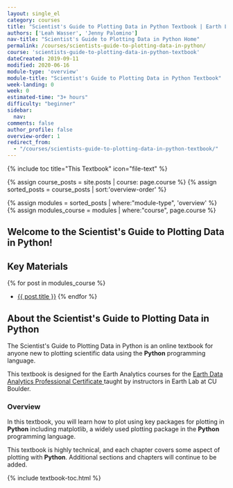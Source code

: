 ```yaml
---
layout: single_el
category: courses
title: "Scientist's Guide to Plotting Data in Python Textbook | Earth Lab CU Boulder"
authors: ['Leah Wasser', 'Jenny Palomino']
nav-title: "Scientist's Guide to Plotting Data in Python Home"
permalink: /courses/scientists-guide-to-plotting-data-in-python/
course: 'scientists-guide-to-plotting-data-in-python-textbook'
dateCreated: 2019-09-11
modified: 2020-06-16
module-type: 'overview'
module-title: "Scientist's Guide to Plotting Data in Python Textbook"
week-landing: 0
week: 0
estimated-time: "3+ hours"
difficulty: "beginner"
sidebar:
  nav:
comments: false
author_profile: false
overview-order: 1
redirect_from:
  - "/courses/scientists-guide-to-plotting-data-in-python-textbook/" 
---
```

{% include toc title="This Textbook" icon="file-text" %}

{% assign course_posts = site.posts | course: page.course %}
{% assign sorted_posts = course_posts | sort:'overview-order' %}

{% assign modules = sorted_posts | where:"module-type", 'overview' %}
{% assign modules_course = modules | where:"course", page.course %}

<div class="notice--info" markdown="1">

## <i class="fa fa-ship" aria-hidden="true"></i> Welcome to the Scientist's Guide to Plotting Data in Python!

## Key Materials

{% for post in modules_course %}
 * <a href="{{ site.url }}{{ post.permalink }}">{{ post.title }}</a>
{% endfor %}

</div>
<!-- an overview module specifies the overview content for the course including syllabus and any assignments  module-type: 'session' specified a week or a particular set of content surrounding a topic - eg internship seminar, etc -->

## About the Scientist's Guide to Plotting Data in Python

The Scientist's Guide to Plotting Data in Python is an online textbook for anyone new to plotting scientific data using the **Python** programming language. 

This textbook is designed for the Earth Analytics courses for the <a href="https://www.colorado.edu/earthlab/earth-data-analytics-foundations-professional-certificate" target = "_blank">Earth Data Analytics Professional Certificate </a> taught by instructors in Earth Lab at CU Boulder. 


### Overview 

In this textbook, you will learn how to plot using key packages for plotting in **Python** including matplotlib, a widely used plotting package in the **Python** programming language.

This textbook is highly technical, and each chapter covers some aspect of plotting with **Python**. Additional sections and chapters will continue to be added. 

{% include textbook-toc.html %}

